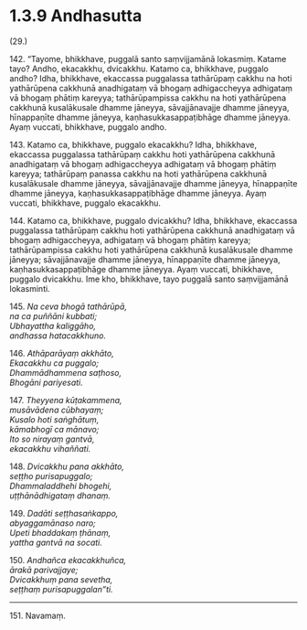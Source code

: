 # 1.3.9 Andhasutta

(29.)

142\. “Tayome, bhikkhave, puggalā santo saṃvijjamānā lokasmiṃ. Katame tayo? Andho, ekacakkhu, dvicakkhu. Katamo ca, bhikkhave, puggalo andho? Idha, bhikkhave, ekaccassa puggalassa tathārūpaṃ cakkhu na hoti yathārūpena cakkhunā anadhigataṃ vā bhogaṃ adhigaccheyya adhigataṃ vā bhogaṃ phātiṃ kareyya; tathārūpampissa cakkhu na hoti yathārūpena cakkhunā kusalākusale dhamme jāneyya, sāvajjānavajje dhamme jāneyya, hīnappaṇīte dhamme jāneyya, kaṇhasukkasappaṭibhāge dhamme jāneyya. Ayaṃ vuccati, bhikkhave, puggalo andho.

143\. Katamo ca, bhikkhave, puggalo ekacakkhu? Idha, bhikkhave, ekaccassa puggalassa tathārūpaṃ cakkhu hoti yathārūpena cakkhunā anadhigataṃ vā bhogaṃ adhigaccheyya adhigataṃ vā bhogaṃ phātiṃ kareyya; tathārūpaṃ panassa cakkhu na hoti yathārūpena cakkhunā kusalākusale dhamme jāneyya, sāvajjānavajje dhamme jāneyya, hīnappaṇīte dhamme jāneyya, kaṇhasukkasappaṭibhāge dhamme jāneyya. Ayaṃ vuccati, bhikkhave, puggalo ekacakkhu.

144\. Katamo ca, bhikkhave, puggalo dvicakkhu? Idha, bhikkhave, ekaccassa puggalassa tathārūpaṃ cakkhu hoti yathārūpena cakkhunā anadhigataṃ vā bhogaṃ adhigaccheyya, adhigataṃ vā bhogaṃ phātiṃ kareyya; tathārūpampissa cakkhu hoti yathārūpena cakkhunā kusalākusale dhamme jāneyya; sāvajjānavajje dhamme jāneyya, hīnappaṇīte dhamme jāneyya, kaṇhasukkasappaṭibhāge dhamme jāneyya. Ayaṃ vuccati, bhikkhave, puggalo dvicakkhu. Ime kho, bhikkhave, tayo puggalā santo saṃvijjamānā lokasminti.

145\. _Na ceva bhogā tathārūpā,_  
_na ca puññāni kubbati;_  
_Ubhayattha kaliggāho,_  
_andhassa hatacakkhuno._  

146\. _Athāparāyaṃ akkhāto,_  
_Ekacakkhu ca puggalo;_  
_Dhammādhammena saṭhoso,_  
_Bhogāni pariyesati._  

147\. _Theyyena kūṭakammena,_  
_musāvādena cūbhayaṃ;_  
_Kusalo hoti saṅghātuṃ,_  
_kāmabhogī ca mānavo;_  
_Ito so nirayaṃ gantvā,_  
_ekacakkhu vihaññati._  

148\. _Dvicakkhu pana akkhāto,_  
_seṭṭho purisapuggalo;_  
_Dhammaladdhehi bhogehi,_  
_uṭṭhānādhigataṃ dhanaṃ._  

149\. _Dadāti seṭṭhasaṅkappo,_  
_abyaggamānaso naro;_  
_Upeti bhaddakaṃ ṭhānaṃ,_  
_yattha gantvā na socati._  

150\. _Andhañca ekacakkhuñca,_  
_ārakā parivajjaye;_  
_Dvicakkhuṃ pana sevetha,_  
_seṭṭhaṃ purisapuggalan”ti._  

---

151\. Navamaṃ.
